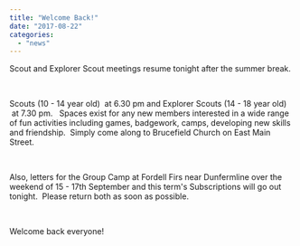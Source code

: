 ```yaml
---
title: "Welcome Back!"
date: "2017-08-22"
categories: 
  - "news"
---
```


Scout and Explorer Scout meetings resume tonight after the summer break.

 

Scouts (10 - 14 year old)  at 6.30 pm and Explorer Scouts (14 - 18 year old)  at 7.30 pm.   Spaces exist for any new members interested in a wide range of fun activities including games, badgework, camps, developing new skills and friendship.  Simply come along to Brucefield Church on East Main Street.

 

Also, letters for the Group Camp at Fordell Firs near Dunfermline over the weekend of 15 - 17th September and this term's Subscriptions will go out tonight.  Please return both as soon as possible.

 

Welcome back everyone!
